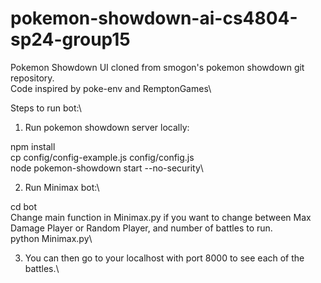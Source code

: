 # pokemon-showdown-ai-cs4804-sp24-group15

Pokemon Showdown UI cloned from smogon's pokemon showdown git repository.\
Code inspired by poke-env and RemptonGames\

Steps to run bot:\
1. Run pokemon showdown server locally:

npm install\
cp config/config-example.js config/config.js\
node pokemon-showdown start --no-security\

2. Run Minimax bot:\

cd bot\
Change main function in Minimax.py if you want to change between Max Damage Player or Random Player, and number of battles to run.\
python Minimax.py\

3. You can then go to your localhost with port 8000 to see each of the battles.\
